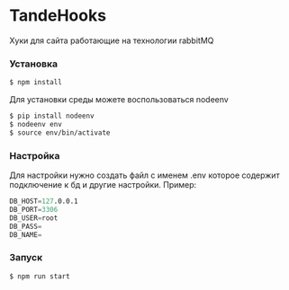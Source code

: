 # TandeHooks

Хуки для сайта работающие на технологии rabbitMQ

### Установка

```sh
$ npm install
```

Для установки среды можете воспользоваться nodeenv

```sh
$ pip install nodeenv
$ nodeenv env
$ source env/bin/activate
```

### Настройка

Для настройки нужно создать файл с именем .env которое
содержит подключение к бд и другие настройки. Пример:

```s
DB_HOST=127.0.0.1
DB_PORT=3306
DB_USER=root
DB_PASS=
DB_NAME=
```

### Запуск

```sh
$ npm run start
```
